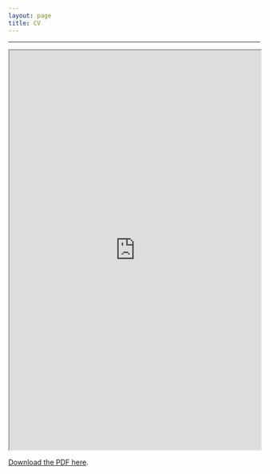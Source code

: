 ```yaml
---
layout: page
title: CV
---
```

---

<iframe src="https://drive.google.com/file/d/1XxQIBLT3Tfj2fmWw_duA8Furw_Oc33GP/preview" width="100%" height="800px" allow="autoplay"></iframe>

<p><a href="https://drive.google.com/file/d/1XxQIBLT3Tfj2fmWw_duA8Furw_Oc33GP/view?usp=sharing" target="_blank">Download the PDF here</a>.</p>

